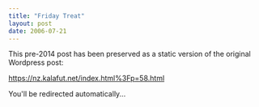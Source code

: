```yaml
---
title: "Friday Treat"
layout: post
date: 2006-07-21
---
```


This pre-2014 post has been preserved as a static version of the original Wordpress post:

https://nz.kalafut.net/index.html%3Fp=58.html

You'll be redirected automatically...

<head>
  <meta http-equiv="refresh" content="5;url=https://nz.kalafut.net/index.html%3Fp=58.html">
</head>

